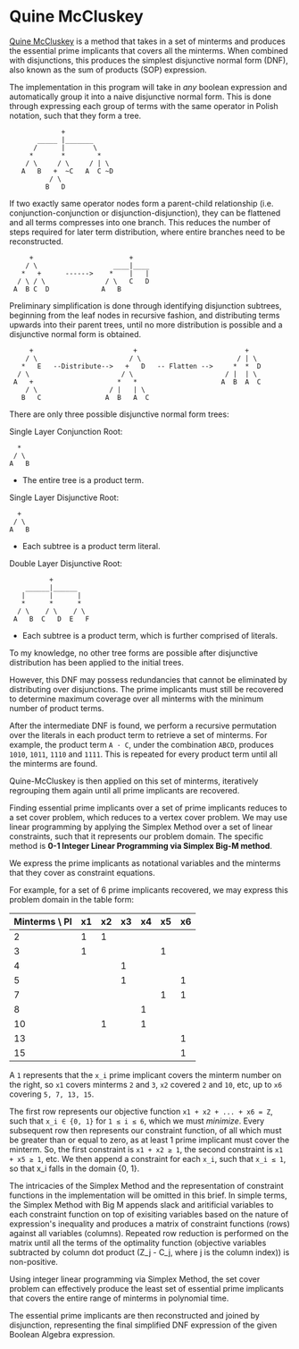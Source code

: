 # Quine McCluskey

[Quine McCluskey](https://en.wikipedia.org/wiki/Quine%E2%80%93McCluskey_algorithm) is a method that takes in a set of minterms and produces the essential prime implicants that covers all the minterms. When combined with disjunctions, this produces the simplest disjunctive normal form (DNF), also known as the sum of products (SOP) expression.

The implementation in this program will take in _any_ boolean expression and automatically group it into a naive disjunctive normal form. This is done through expressing each group of terms with the same operator in Polish notation, such that they form a tree.
```
             + 
       _____ |_______  
      /      |       \
     *       *        *
    / \     / \     / | \
   A   B   +  ~C   A  C ~D
          / \
         B   D
```    
If two exactly same operator nodes form a parent-child relationship (i.e. conjunction-conjunction or disjunction-disjunction), they can be flattened and all terms compresses into one branch. This reduces the number of steps required for later term distribution, where entire branches need to be reconstructed. 

```
     +                        +
    / \                   ____|____
   *   +      ------>    *    |   |
  / \ / \               / \   C   D
 A  B C  D             A   B
``` 
 
Preliminary simplification is done through identifying disjunction subtrees, beginning from the leaf nodes in recursive fashion, and distributing terms upwards into their parent trees, until no more distribution is possible and a disjunctive normal form is obtained.

```
     +                         +                           +  
    / \                       / \                        / | \
   *   E   --Distribute-->   +   D   -- Flatten -->     *  *  D
  / \                       / \                       / |  | \
 A   +                     *   *                     A  B  A  C
    / \                  / |   | \
   B   C                A  B   A  C
```

There are only three possible disjunctive normal form trees:

Single Layer Conjunction Root:
```
  *
 / \
A   B 
```
- The entire tree is a product term.

Single Layer Disjunctive Root:
```
  +
 / \
A   B 
```
- Each subtree is a product term literal.

Double Layer Disjunctive Root:
```
          +
    ______|______
   |      |      |
   *      *      *
  / \    / \    / \
 A   B  C   D  E   F
 ```
 - Each subtree is a product term, which is further comprised of literals.
 
To my knowledge, no other tree forms are possible after disjunctive distribution has been applied to the initial trees.

However, this DNF may possess redundancies that cannot be eliminated by distributing over disjunctions. The prime implicants must still be recovered to determine maximum coverage over all minterms with the minimum number of product terms.

After the intermediate DNF is found, we perform a recursive permutation over the literals in each product term to retrieve a set of minterms. For example, the product term `A · C`, under the combination `ABCD`, produces `1010`, `1011`, `1110` and `1111`. This is repeated for every product term until all the minterms are found.

Quine-McCluskey is then applied on this set of minterms, iteratively regrouping them again until all prime implicants are recovered.

Finding essential prime implicants over a set of prime implicants reduces to a set cover problem, which reduces to a vertex cover problem. We may use linear programming by applying the Simplex Method over a set of linear constraints, such that it represents our problem domain. The specific method is **0-1 Integer Linear Programming via Simplex Big-M method**.

We express the prime implicants as notational variables and the minterms that they cover as constraint equations.

For example, for a set of 6 prime implicants recovered, we may express this problem domain in the table form:

| Minterms \ PI |  x1 | x2 | x3 | x4 | x5 | x6 |
|---------------|-----|----|----|----|----|--- |
|      2        |  1  |  1 |    |    |    |    |
|      3        |  1  |    |    |    | 1  |    |
|      4        |     |    |  1 |    |    |    |
|      5        |     |    |  1 |    |    |  1 |
|      7        |     |    |    |    | 1  |  1 |
|      8        |     |    |    | 1  |    |    |
|     10        |     |  1 |    | 1  |    |    |
|     13        |     |    |    |    |    |  1 |
|     15        |     |    |    |    |    |  1 |

A `1` represents that the `x_i` prime implicant covers the minterm number on the right, so `x1` covers minterms `2` and `3`, `x2` covered `2` and `10`, etc, up to `x6` covering `5, 7, 13, 15`.

The first row represents our objective function `x1 + x2 + ... + x6 = Z`, such that `x_i ∈ {0, 1}` for `1 ≤ i ≤ 6`, which we must _minimize_.
Every subsequent row then represents our constraint function, of all which must be greater than or equal to zero, as at least 1 prime implicant must cover the minterm.
So, the first constraint is `x1 + x2 ≥ 1`, the second constraint is `x1 + x5 ≥ 1`, etc.
We then append a constraint for each `x_i`, such that `x_i ≤ 1`, so that x_i falls in the domain {0, 1}.

The intricacies of the Simplex Method and the representation of constraint functions in the implementation will be omitted in this brief. In simple terms, the Simplex Method with Big M appends slack and aritificial variables to each constraint function on top of exisiting variables based on the nature of expression's inequality and produces a matrix of constraint functions (rows) against all variables (columns). Repeated row reduction is performed on the matrix until all the terms of the optimality function (objective variables subtracted by column dot product (Z_j - C_j, where j is the column index)) is non-positive.

Using integer linear programming via Simplex Method, the set cover problem can effectively produce the least set of essential prime implicants that covers the entire range of minterms in polynomial time.

The essential prime implicants are then reconstructed and joined by disjunction, representing the final simplified DNF expression of the given Boolean Algebra expression.

